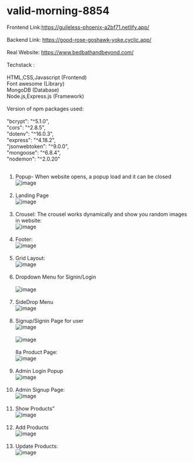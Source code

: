 # valid-morning-8854
Frontend Link:https://guileless-phoenix-a2bf71.netlify.app/ <br> <br>
Backend Link: https://good-rose-goshawk-yoke.cyclic.app/ <br> <br>
Real Website: https://www.bedbathandbeyond.com/ <br> <br>
Techstack : <br><br>
HTML,CSS,Javascript (Frontend) <br>
Font awesome (Library) <br>
MongoDB (Database) <br>
Node.js,Express.js (Framework) <br> <br>
Version of npm packages used: <br><br>
    "bcrypt": "^5.1.0", <br>
    "cors": "^2.8.5", <br>
    "dotenv": "^16.0.3", <br>
    "express": "^4.18.2", <br>
    "jsonwebtoken": "^9.0.0", <br>
    "mongoose": "^6.8.4", <br>
    "nodemon": "^2.0.20" <br> <br>
            

1. Popup- When website opens, a popup load and it can be closed <br>
![image](https://user-images.githubusercontent.com/112754448/213983409-b77c8ffe-91bb-4523-a261-1d23ecd7ad30.png)
 <br> <br>
 2. Landing Page <br>
![image](https://user-images.githubusercontent.com/112754448/213983453-5150f9a0-e427-4fd6-90c9-43d282c0fd2d.png)
 <br> <br>
 3. Crousel: The crousel works dynamically and show you random images in website: <br>
![image](https://user-images.githubusercontent.com/112754448/213983486-1304c48f-b512-4e7b-a02e-4ac1ed9d7c9b.png)
 <br> <br>
 4. Footer: <br>
![image](https://user-images.githubusercontent.com/112754448/213983517-3c3ae561-1ac2-4e53-baa7-cc159f130636.png) <br> <br>
5. Grid Layout: <br>
![image](https://user-images.githubusercontent.com/112754448/213983555-cb9f6579-393d-4ada-b87a-c8c5d63a6d47.png) <br> <br>
6. Dropdown Menu for Signin/Login <br><br>
![image](https://user-images.githubusercontent.com/112754448/213983607-6f273963-7d94-4060-8076-619411b28806.png) <br> <br>
7. SideDrop Menu <br>
![image](https://user-images.githubusercontent.com/112754448/213983626-08970911-5aa3-4e4c-8893-ce2880685bcc.png)<br><br>
8. Signup/Signin Page for user<br>
![image](https://user-images.githubusercontent.com/112754448/213983702-e261b83f-6f33-41b3-9664-f29c9a83a88e.png)<br><br>
![image](https://user-images.githubusercontent.com/112754448/213983730-afcc4f25-966c-4a94-8d0e-537c55b3fb1c.png)<br><br>
8a Product Page:<br>
![image](https://user-images.githubusercontent.com/112754448/214005161-ca1e742e-2eef-4ea8-bb9a-daee712eaf77.png)<br><br>
9. Admin Login Popup<br>
![image](https://user-images.githubusercontent.com/112754448/213983896-bde078db-d616-4729-8e37-1f6e0e9491e5.png)<br><br>
10. Admin Signup Page:<br>
![image](https://user-images.githubusercontent.com/112754448/213983920-0d6f245c-ec91-46d2-a988-09b9c68e9d50.png)<br><br>
11. Show Products"<br>
![image](https://user-images.githubusercontent.com/112754448/213984036-7569276c-963e-403b-bfb2-f5046eb59123.png)<br><br>
12. Add Products <br>
![image](https://user-images.githubusercontent.com/112754448/213984061-3aaca424-2c24-48a1-9895-1416b1277206.png)<br><br>
13. Update Products:<br>
![image](https://user-images.githubusercontent.com/112754448/213984088-f73b756d-afab-4cac-9707-0984d24dbaa6.png)<br><br>
